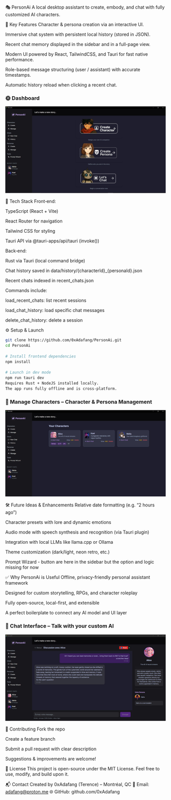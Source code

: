 🎭 PersonAi
A local desktop assistant to create, embody, and chat with fully customized AI characters.

🚀 Key Features
Character & persona creation via an interactive UI.

Immersive chat system with persistent local history (stored in JSON).

Recent chat memory displayed in the sidebar and in a full-page view.

Modern UI powered by React, TailwindCSS, and Tauri for fast native performance.

Role-based message structuring (user / assistant) with accurate timestamps.

Automatic history reload when clicking a recent chat.

### 🌞 Dashboard
![Dashboard Light](./images/1.JPG)


🧭 Tech Stack
Front‑end:

TypeScript (React + Vite)

React Router for navigation

Tailwind CSS for styling

Tauri API via @tauri-apps/api/tauri (invoke())

Back‑end:

Rust via Tauri (local command bridge)

Chat history saved in data/history/{characterId}_{personaId}.json

Recent chats indexed in recent_chats.json

Commands include:

load_recent_chats: list recent sessions

load_chat_history: load specific chat messages

delete_chat_history: delete a session

⚙️ Setup & Launch

```bash
git clone https://github.com/0xAdafang/PersonAi.git
cd PersonAi

# Install frontend dependencies
npm install

# Launch in dev mode
npm run tauri dev
Requires Rust + NodeJS installed locally.
The app runs fully offline and is cross-platform.
```

### 🧙 Manage Characters – Character & Persona Management
![Manage Characters](./images/2.JPG)

🛠️ Future Ideas & Enhancements
Relative date formatting (e.g. “2 hours ago”)

Character presets with lore and dynamic emotions

Audio mode with speech synthesis and recognition (via Tauri plugin)

Integration with local LLMs like llama.cpp or Ollama

Theme customization (dark/light, neon retro, etc.)

Prompt Wizard - button are here in the sidebar but the option and logic missing for now

✅ Why PersonAi is Useful
Offline, privacy-friendly personal assistant framework

Designed for custom storytelling, RPGs, and character roleplay

Fully open-source, local-first, and extensible

A perfect boilerplate to connect any AI model and UI layer

### 💬 Chat Interface – Talk with your custom AI
![Chat Page](./images/3.JPG)

🫶 Contributing
Fork the repo

Create a feature branch

Submit a pull request with clear description

Suggestions & improvements are welcome!

📜 License
This project is open-source under the MIT License.
Feel free to use, modify, and build upon it.

📬 Contact
Created by 0xAdafang (Terence) – Montréal, QC
📧 Email: adafang@proton.me
🌐 GitHub: github.com/0xAdafang

